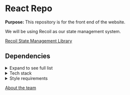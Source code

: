 # React Repo

**Purpose:** This repository is for the front end of the website.

We will be using Recoil as our state management system.

<a href="https://recoiljs.org/" target="_blank">Recoil State Management Library</a>

## Dependencies

<details>
<summary>Expand to see full list</summary>

- axios
- dotenv-cra
- react-hook-form
- recoil
- styled-components

</details>

<details>
<summary>Tech stack</summary>

- react
- styled components
- netlify deployment
- mongodb using atlas
- express

</details>

<details>
<summary>Style requirements</summary>

- prettier
- use tab set at 2 spaces, not spaces
- single quotes
- no semi colon
- es6+ (i.e. arrow functions)

</details>

[About the team](https://github.com/JS-Jr-Dev-Job-Board/About/blob/main/README.md)
